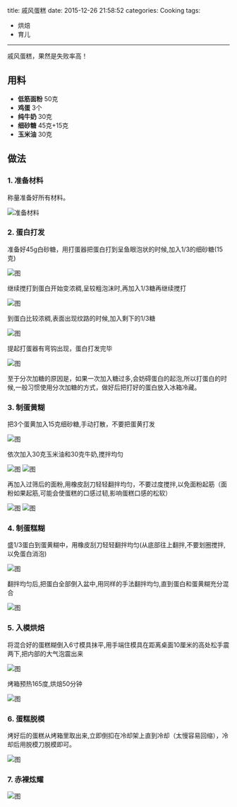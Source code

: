 title: 戚风蛋糕
date: 2015-12-26 21:58:52
categories: Cooking
tags:
 - 烘焙
 - 育儿
---

戚风蛋糕，果然是失败率高！

## 用料

* **低筋面粉** 50克
* **鸡蛋** 3个
* **纯牛奶** 30克
* **细砂糖** 45克+15克
* **玉米油** 30克


## 做法

### 1. 准备材料
称量准备好所有材料。

![准备材料](p1.jpg)

### 2. 蛋白打发
准备好45g白砂糖，用打蛋器把蛋白打到呈鱼眼泡状的时候,加入1/3的细砂糖(15克)

![图](p2.jpg)

继续搅打到蛋白开始变浓稠,呈较粗泡沫时,再加入1/3糖再继续搅打

![图](p3.jpg)

到蛋白比较浓稠,表面出现纹路的时候,加入剩下的1/3糖

![图](p4.jpg)

提起打蛋器有弯钩出现，蛋白打发完毕

![图](p5.jpg)

至于分次加糖的原因是，如果一次加入糖过多,会妨碍蛋白的起泡,所以打蛋白的时候,一般习惯使用分次加糖的方式，做好后把打好的蛋白放入冰箱冷藏。

### 3. 制蛋黄糊
把3个蛋黄加入15克细砂糖,手动打散，不要把蛋黄打发

![图](p6.jpg)

依次加入30克玉米油和30克牛奶,搅拌均匀

![图](p7.jpg)
![图](p8.jpg)

再加入过筛后的面粉,用橡皮刮刀轻轻翻拌均匀，不要过度搅拌,以免面粉起筋（面粉如果起筋,可能会使蛋糕的口感过韧,影响蛋糕口感的松软）

![图](p9.jpg)
![图](p10.jpg)

### 4. 制蛋糕糊
盛1/3蛋白到蛋黄糊中，用橡皮刮刀轻轻翻拌均匀(从底部往上翻拌,不要划圈搅拌,以免蛋白消泡)

![图](p11.jpg)

翻拌均匀后,把蛋白全部倒入盆中,用同样的手法翻拌均匀,直到蛋白和蛋黄糊充分混合

![图](p12.jpg)

### 5. 入模烘焙
将混合好的蛋糕糊倒入6寸模具抹平,用手端住模具在距离桌面10厘米的高处松手震两下,把内部的大气泡震出来

![图](p13.jpg)

烤箱预热165度,烘焙50分钟

![图](p14.jpg)

### 6. 蛋糕脱模
烤好后的蛋糕从烤箱里取出来,立即倒扣在冷却架上直到冷却（太慢容易回缩），冷却后用脱模刀脱模即可。

![图](p15.jpg)

### 7. 赤裸炫耀

![图](p16.jpg)